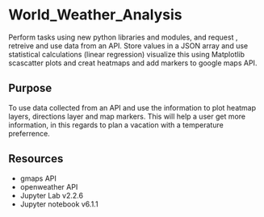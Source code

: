 # World_Weather_Analysis
Perform tasks using new python libraries and modules, and request , retreive and use data from an API. Store values in a JSON array and use statistical calculations (linear regression) visualize this using Matplotlib scascatter plots and creat heatmaps and add markers to google maps API.  

## Purpose 
To use data collected from an API and use the information to plot heatmap layers, directions layer and map markers. 
This will help a user get more information, in this regards to plan a vacation with a temperature preferrence.

## Resources 
- gmaps API
- openweather API
- Jupyter Lab v2.2.6
- Jupyter notebook v6.1.1